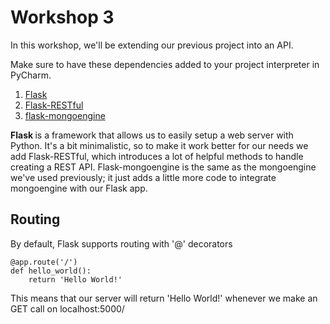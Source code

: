 # Workshop 3

In this workshop, we'll be extending our previous project into an API.

Make sure to have these dependencies added to your project interpreter in PyCharm.

 1. [Flask](https://flask.palletsprojects.com/en/1.1.x/)
 2. [Flask-RESTful](https://flask-rescful.readthedocs.io/en/latest/)
 3. [flask-mongoengine](https://docs.mongoengine.org/projects/flask-mongoengine/en/latest/)

 <b> Flask </b> is a framework that allows us to easily setup a web server with Python. It's a bit minimalistic, so to make it work better for our needs we add Flask-RESTful, which introduces a lot of helpful methods to handle creating a REST API. Flask-mongoengine is the same as the mongoengine we've used previously; it just adds a little more code to integrate mongoengine with our Flask app.
 ## Routing 
By default, Flask supports routing with '@' decorators
```
@app.route('/')
def hello_world():
    return 'Hello World!'
```

This means that our server will return 'Hello World!' whenever we make an GET call on localhost:5000/
